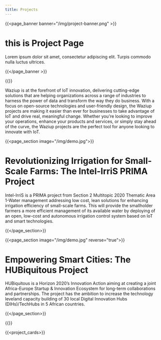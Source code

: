 ```yaml
---
title: Projects
---
```

{{<page_banner banner="/img/project-banner.png" >}}

# this is Project Page

Lorem ipsum dolor sit amet, consectetur adipiscing elit. Turpis commodo nulla luctus ultrices.

{{</page_banner >}}



{{<title  text-style="align-items: flex-start">}}Innovating With IoT{{</title>}}

Waziup is at the forefront of IoT innovation, delivering cutting-edge solutions that are helping organizations across a range of industries to harness the power of data and transform the way they do business. With a focus on open-source technologies and user-friendly design, the Waziup projects are making it easier than ever for businesses to take advantage of IoT and drive real, meaningful change. Whether you're looking to improve your operations, enhance your products and services, or simply stay ahead of the curve, the Waziup projects are the perfect tool for anyone looking to innovate with IoT.



{{<page_section image="/img/demo.jpg">}}

# Revolutionizing Irrigation for Small-Scale Farms: The Intel-IrriS PRIMA Project
Intel-IrriS is a PRIMA project from Section 2 Multitopic 2020 Thematic Area 1-Water management addressing low cost, lean solutions for enhancing irrigation efficiency of small-scale farms. This will provide the smallholder farmers a more efficient management of its available water by deploying of an open, low-cost and autonomous irrigation control system based on IoT and smart technologies. 

{{</page_section>}}

{{<page_section image="/img/demo.jpg" reverse="true">}}
# Empowering Smart Cities: The HUBiquitous Project
HUBiquitous is a Horizon 2020’s Innovation Action aiming at creating a joint Africa-Europe Startup & Innovation Ecosystem for long-term collaborations and partnerships. The project has the ambition to increase the technology leveland capacity building of 30 local Digital Innovation Hubs (DIHs)/TechHubs in 5 African countries.

{{</page_section>}}

{{<title>}} Our Projects {{</title>}}


{{<project_cards>}}